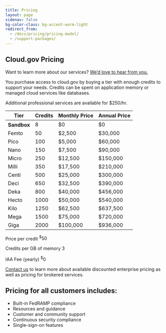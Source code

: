 ```yaml
---
title: Pricing
layout: page
sidenav: false
bg-color-class: bg-accent-warm-light
redirect_from:
  - /docs/pricing/pricing-model/
  - /support-packages/
---
```


<div class="usa-content">
  <section class="usa-section">
    <div class="grid-row grid-gap">
      <div class="tablet:grid-col-9">
        <h1 class="margin-top-1 font-sans-3xl">
          Cloud.gov Pricing
        </h1>
        <p class="usa-intro">
          Want to learn more about our services? <a href="https://airtable.com/appbHJFEYs3H7fmA8/shrNrGC5KQnLgJqWc">We’d love to hear from you.</a>
        </p>
        <p class="font-sans-md line-height-sans-6">
          You purchase access to cloud.gov by buying a tier with enough credits to support your needs. Credits can be spent on application memory or managed cloud services like databases. 
        </p>
        <p class="text-italic">
          Additional professional services are available for $250/hr.
        </p>
    </div>
  </div>
  </section>
  <section class="usa-section">
    <div class="grid-row products-pricing">
      <table class="usa-table usa-table--borderless width-full maxw-tablet">
        <thead>
          <tr>
            <th scope="col">Tier</th>
            <th scope="col" class="text-right">Credits</th>
            <th scope="col" class="text-right">Monthly Price</th>
            <th scope="col" class="text-right">Annual Price</th>
          </tr>
        </thead>
        <tbody>
          <tr>
            <th scope="row">Sandbox</th>
            <td class="font-mono-md text-tabular text-right">8</td>
            <td class="font-mono-md text-tabular text-right">$0</td>
            <td class="font-mono-md text-tabular text-right">$0</td>
          </tr>
          <tr>
            <td>Femto</td>
            <td class="font-mono-md text-tabular text-right">50</td>
            <td class="font-mono-md text-tabular text-right">$2,500</td>
            <td class="font-mono-md text-tabular text-right">$30,000</td>
          </tr>
          <tr>
            <td>Pico</td>
            <td class="font-mono-md text-tabular text-right">100</td>
            <td class="font-mono-md text-tabular text-right">$5,000</td>
            <td class="font-mono-md text-tabular text-right">$60,000</td>
          </tr>
          <tr>
            <td>Nano</td>
            <td class="font-mono-md text-tabular text-right">150</td>
            <td class="font-mono-md text-tabular text-right">$7,500</td>
            <td class="font-mono-md text-tabular text-right">$90,000</td>
          </tr>
          <tr>
            <td>Micro</td>
            <td class="font-mono-md text-tabular text-right">250</td>
            <td class="font-mono-md text-tabular text-right">$12,500</td>
            <td class="font-mono-md text-tabular text-right">$150,000</td>
          </tr>
          <tr>
            <td>Milli</td>
            <td class="font-mono-md text-tabular text-right">350</td>
            <td class="font-mono-md text-tabular text-right">$17,500</td>
            <td class="font-mono-md text-tabular text-right">$210,000</td>
          </tr>
          <tr>
            <td>Centi</td>
            <td class="font-mono-md text-tabular text-right">500</td>
            <td class="font-mono-md text-tabular text-right">$25,000</td>
            <td class="font-mono-md text-tabular text-right">$300,000</td>
          </tr>
          <tr>
            <td>Deci</td>
            <td class="font-mono-md text-tabular text-right">650</td>
            <td class="font-mono-md text-tabular text-right">$32,500</td>
            <td class="font-mono-md text-tabular text-right">$390,000</td>
          </tr>
          <tr>
            <td>Deka</td>
            <td class="font-mono-md text-tabular text-right">800</td>
            <td class="font-mono-md text-tabular text-right">$40,000</td>
            <td class="font-mono-md text-tabular text-right">$456,000</td>
          </tr>
          <tr>
            <td>Hecto</td>
            <td class="font-mono-md text-tabular text-right">1000</td>
            <td class="font-mono-md text-tabular text-right">$50,000</td>
            <td class="font-mono-md text-tabular text-right">$540,000</td>
          </tr>
          <tr>
            <td>Kilo</td>
            <td class="font-mono-md text-tabular text-right">1250</td>
            <td class="font-mono-md text-tabular text-right">$62,500</td>
            <td class="font-mono-md text-tabular text-right">$637,500</td>
          </tr>
          <tr>
            <td>Mega</td>
            <td class="font-mono-md text-tabular text-right">1500</td>
            <td class="font-mono-md text-tabular text-right">$75,000</td>
            <td class="font-mono-md text-tabular text-right">$720,000</td>
          </tr>
          <tr>
            <td>Giga</td>
            <td class="font-mono-md text-tabular text-right">2000</td>
            <td class="font-mono-md text-tabular text-right">$100,000</td>
            <td class="font-mono-md text-tabular text-right">$936,000</td>
          </tr>
        </tbody>
      </table>
    </div>
  </section>
  <section class="usa-section">
    <div class="grid-row grid-gap">
      <div class="tablet:grid-col-6 pricing-calculations usa-prose">
        <p class="pricing-line-item">
          Price per credit <span><sup>$</sup>50</span>
        </p>
        <p class="pricing-line-item">
          Credits per GB of memory <span>3</span>
        </p>
        <p class="pricing-line-item">
          IAA Fee (yearly) <span><sup>$</sup>0</span>
        </p>
      </div>
    </div>
  </section>
  <section class="usa-section">
    <div class="grid-row grid-gap">
      <div class="tablet:grid-col-7 usa-prose">
        <p>
          <a href="https://airtable.com/appbHJFEYs3H7fmA8/shrNrGC5KQnLgJqWc">Contact us</a> to learn more about available discounted enterprise pricing as well as pricing for brokered services.
        </p>
      </div>
    </div>
  </section>
  <section class="usa-section">
    <div class="grid-row grid-gap">
      <div class="tablet:grid-col-7 usa-prose">
        <h2>Pricing for all customers includes:</h2>
      </div>
    </div>
    <div class="grid-row grid-gap">
      <div class="tablet:grid-col-6 usa-prose">
        <ul class="column-single">
          <li>
            Built-in FedRAMP compliance
          </li>
          <li>
            Resources and guidance
          </li>
          <li>
            Customer and community support
          </li>
          <li>
            Continuous security compliance
          </li>
          <li>
            Single-sign-on features
          </li>
        </ul>
      </div>
    </div>
  </section>
</div>
